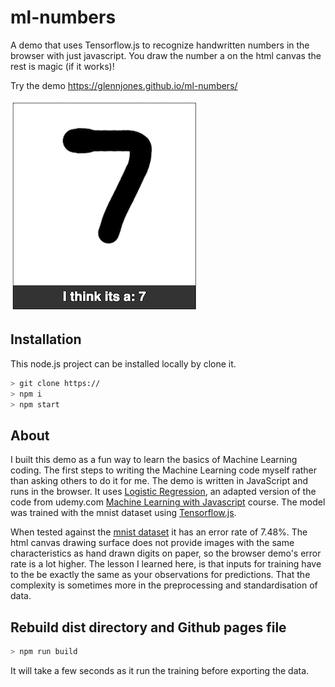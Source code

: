 # ml-numbers

A demo that uses Tensorflow.js to recognize handwritten numbers in the browser with just javascript. You draw the number a on the html canvas the rest is magic (if it works)!

Try the demo https://glennjones.github.io/ml-numbers/

![Demo interface](public/images/i-think.png)



## Installation

This node.js project can be installed locally by clone it.

```bash
> git clone https://
> npm i
> npm start
```


## About

I built this demo as a fun way to learn the basics of Machine Learning coding. The first steps 
to writing the Machine Learning code myself rather than asking others to do it for me. The demo 
is written in JavaScript and runs in the browser. It uses 
<a href="https://en.wikipedia.org/wiki/Logistic_regression">Logistic Regression</a></Logistic>, 
an adapted version of the code from udemy.com 
<a href="https://www.udemy.com/course/machine-learning-with-javascript/">Machine Learning 
with Javascript</a> course. The model was trained with the mnist dataset using 
<a href="https://www.tensorflow.org/js">Tensorflow.js</a>. 

When tested against the <a href="https://en.wikipedia.org/wiki/MNIST_database">mnist 
dataset</a> it has an error rate of 7.48%. The html canvas drawing surface does not provide images with 
the same characteristics as hand drawn digits on paper, so the browser demo's error rate is 
a lot higher. The lesson I learned here, is that inputs for training have to the be exactly the same 
as your observations for predictions. That the complexity is sometimes more in the preprocessing 
and standardisation of data.
  

## Rebuild dist directory and Github pages file

```bash
> npm run build
```
It will take a few seconds as it run the training before exporting the data.